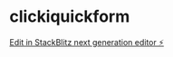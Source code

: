 # clickiquickform

[Edit in StackBlitz next generation editor ⚡️](https://stackblitz.com/~/github.com/Joinclicki/clickiquickform)